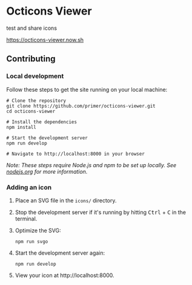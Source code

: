# Octicons Viewer

test and share icons

https://octicons-viewer.now.sh

## Contributing

### Local development

Follow these steps to get the site running on your local machine:

```shell
# Clone the repository
git clone https://github.com/primer/octicons-viewer.git
cd octicons-viewer

# Install the dependencies
npm install

# Start the development server
npm run develop

# Navigate to http://localhost:8000 in your browser
```

_Note: These steps require Node.js and npm to be set up locally. See [nodejs.org](https://nodejs.org/) for more information._

### Adding an icon

1. Place an SVG file in the `icons/` directory.
1. Stop the development server if it's running by hitting <kbd>Ctrl</kbd> + <kbd>C</kbd> in the terminal.
1. Optimize the SVG:

   ```shell
   npm run svgo
   ```

1. Start the development server again:

   ```shell
   npm run develop
   ```

1. View your icon at http://localhost:8000.
